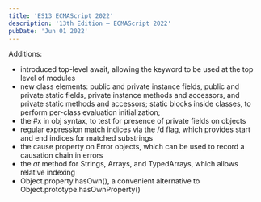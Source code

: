 ```yaml
---
title: 'ES13 ECMAScript 2022'
description: '13th Edition – ECMAScript 2022'
pubDate: 'Jun 01 2022'
---
```


Additions:
- introduced top-level await, allowing the keyword to be used at the top level of modules
- new class elements: public and private instance fields, public and private static fields, private instance methods and accessors, and private static methods and accessors; static blocks inside classes, to perform per-class evaluation initialization; 
- the #x in obj syntax, to test for presence of private fields on objects
- regular expression match indices via the /d flag, which provides start and end indices for matched substrings
- the cause property on Error objects, which can be used to record a causation chain in errors
- the <i>at</i> method for Strings, Arrays, and TypedArrays, which allows relative indexing
- Object.property.hasOwn(), a convenient alternative to Object.prototype.hasOwnProperty()
